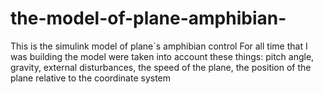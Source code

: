 # the-model-of-plane-amphibian-
This is the simulink model of plane`s amphibian control 
For all time that I was building the model were taken into account these things: pitch angle, gravity, external disturbances, the speed of the plane, the position of the plane relative to the coordinate system
